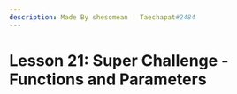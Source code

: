 ```yaml
---
description: Made By shesomean | Taechapat#2484
---
```


# Lesson 21: Super Challenge - Functions and Parameters


